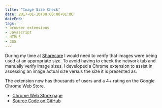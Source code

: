 ```yaml
---
title: "Image Size Check"
date: 2017-01-10T00:00:00+01:00
dateEnd: 
tags:
- browser extensions
- Javascript
- HTML5
- CSS
---
```


During my time at [Sharecare](./intern-software-engineering.md) I would need to verify that images were being used at an appropriate size. To avoid having to check the network tab and manually verify image sizes, I developed a Chrome extension to assist in assessing an image actual size versus the size it is presented as.

The extension now has thousands of users and a 4+ rating on the Google Chrome Web Store.

- [Chrome Web Store page](https://chromewebstore.google.com/detail/image-size-check/ladmjfmdefajlebeacdjmgibboanfepi)
- [Source Code on GitHub](https://github.com/weirdwater/img-check)
